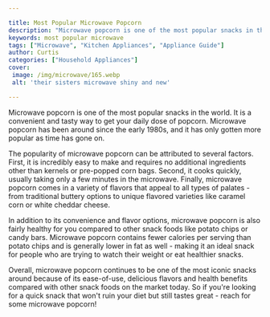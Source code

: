 ```yaml
---

title: Most Popular Microwave Popcorn
description: "Microwave popcorn is one of the most popular snacks in the world. It is a convenient and tasty way to get your daily dose of popco...keep going and find out"
keywords: most popular microwave
tags: ["Microwave", "Kitchen Appliances", "Appliance Guide"]
author: Curtis
categories: ["Household Appliances"]
cover: 
 image: /img/microwave/165.webp
 alt: 'their sisters microwave shiny and new'

---
```


Microwave popcorn is one of the most popular snacks in the world. It is a convenient and tasty way to get your daily dose of popcorn. Microwave popcorn has been around since the early 1980s, and it has only gotten more popular as time has gone on. 

The popularity of microwave popcorn can be attributed to several factors. First, it is incredibly easy to make and requires no additional ingredients other than kernels or pre-popped corn bags. Second, it cooks quickly, usually taking only a few minutes in the microwave. Finally, microwave popcorn comes in a variety of flavors that appeal to all types of palates - from traditional buttery options to unique flavored varieties like caramel corn or white cheddar cheese. 

In addition to its convenience and flavor options, microwave popcorn is also fairly healthy for you compared to other snack foods like potato chips or candy bars. Microwave popcorn contains fewer calories per serving than potato chips and is generally lower in fat as well - making it an ideal snack for people who are trying to watch their weight or eat healthier snacks. 

Overall, microwave popcorn continues to be one of the most iconic snacks around because of its ease-of-use, delicious flavors and health benefits compared with other snack foods on the market today. So if you're looking for a quick snack that won't ruin your diet but still tastes great - reach for some microwave popcorn!
